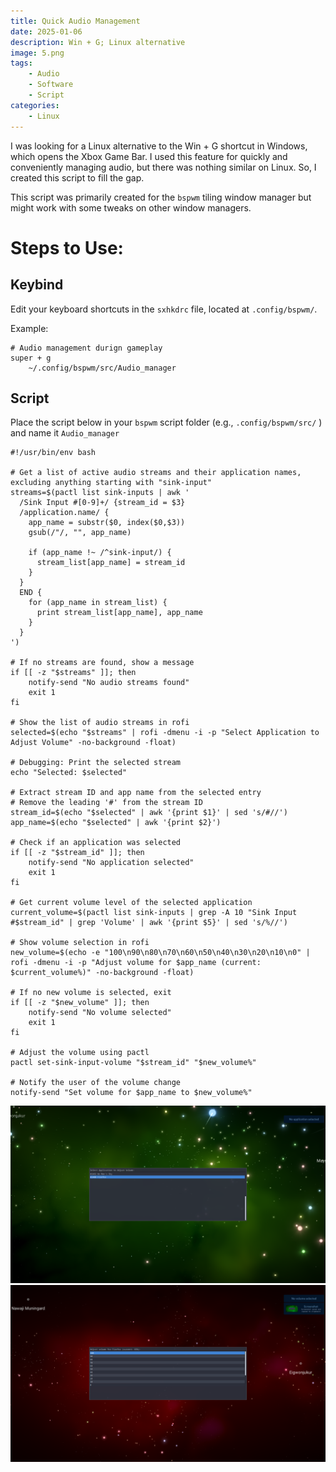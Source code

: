 ```yaml
---
title: Quick Audio Management
date: 2025-01-06
description: Win + G; Linux alternative
image: 5.png
tags:
    - Audio
    - Software
    - Script
categories:
    - Linux
---
```

I was looking for a Linux alternative to the Win + G shortcut in Windows, which opens the Xbox Game Bar. I used this feature for quickly and conveniently managing audio, but there was nothing similar on Linux. So, I created this script to fill the gap.

This script was primarily created for the `bspwm`  tiling window manager but might work with some tweaks on other window managers.

# Steps to Use:

## Keybind

Edit your keyboard shortcuts in the `sxhkdrc` file, located at  `.config/bspwm/`.

Example:

```
# Audio management durign gameplay
super + g
	~/.config/bspwm/src/Audio_manager
```
## Script

Place the script below in your `bspwm` script folder (e.g., `.config/bspwm/src/` ) and name it  `Audio_manager`

```
#!/usr/bin/env bash

# Get a list of active audio streams and their application names, excluding anything starting with "sink-input"
streams=$(pactl list sink-inputs | awk '
  /Sink Input #[0-9]+/ {stream_id = $3}
  /application.name/ {
    app_name = substr($0, index($0,$3))
    gsub(/"/, "", app_name)

    if (app_name !~ /^sink-input/) {
      stream_list[app_name] = stream_id
    }
  }
  END {
    for (app_name in stream_list) {
      print stream_list[app_name], app_name
    }
  }
')

# If no streams are found, show a message
if [[ -z "$streams" ]]; then
    notify-send "No audio streams found"
    exit 1
fi

# Show the list of audio streams in rofi
selected=$(echo "$streams" | rofi -dmenu -i -p "Select Application to Adjust Volume" -no-background -float)

# Debugging: Print the selected stream
echo "Selected: $selected"

# Extract stream ID and app name from the selected entry
# Remove the leading '#' from the stream ID
stream_id=$(echo "$selected" | awk '{print $1}' | sed 's/#//')
app_name=$(echo "$selected" | awk '{print $2}')

# Check if an application was selected
if [[ -z "$stream_id" ]]; then
    notify-send "No application selected"
    exit 1
fi

# Get current volume level of the selected application
current_volume=$(pactl list sink-inputs | grep -A 10 "Sink Input #$stream_id" | grep 'Volume' | awk '{print $5}' | sed 's/%//')

# Show volume selection in rofi
new_volume=$(echo -e "100\n90\n80\n70\n60\n50\n40\n30\n20\n10\n0" | rofi -dmenu -i -p "Adjust volume for $app_name (current: $current_volume%)" -no-background -float)

# If no new volume is selected, exit
if [[ -z "$new_volume" ]]; then
    notify-send "No volume selected"
    exit 1
fi

# Adjust the volume using pactl
pactl set-sink-input-volume "$stream_id" "$new_volume%"

# Notify the user of the volume change
notify-send "Set volume for $app_name to $new_volume%"
```
![Select an application](3.png)![Adjust the volume during gameplay](4.png)
